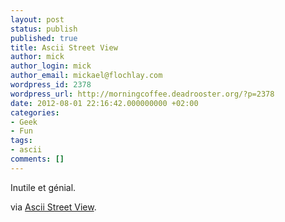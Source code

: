 ```yaml
---
layout: post
status: publish
published: true
title: Ascii Street View
author: mick
author_login: mick
author_email: mickael@flochlay.com
wordpress_id: 2378
wordpress_url: http://morningcoffee.deadrooster.org/?p=2378
date: 2012-08-01 22:16:42.000000000 +02:00
categories:
- Geek
- Fun
tags:
- ascii
comments: []
---
```

Inutile et génial.

via <a href="http://tllabs.io/asciistreetview/">Ascii Street View</a>.
